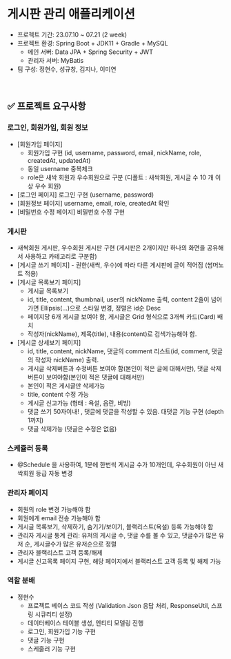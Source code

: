 # 게시판 관리 애플리케이션
- 프로젝트 기간: 23.07.10 ~ 07.21 (2 week)
- 프로젝트 환경: Spring Boot + JDK11 + Gradle + MySQL
  - 메인 서버: Data JPA + Spring Security + JWT
  - 관리자 서버: MyBatis
- 팀 구성: 정현수, 성규창, 김지나, 이미연

<br>

## ✅ 프로젝트 요구사항
### 로그인, 회원가입, 회원 정보
- [회원가입 페이지]
  - 회원가입 구현 (id, username, password, email, nickName, role, createdAt, updatedAt)
  - 동일 username 중복체크
  - role은 새싹 회원과 우수회원으로 구분 (디폴트 : 새싹회원, 게시글 수 10 개 이상 우수 회원)
- [로그인 페이지] 로그인 구현 (username, password)
- [회원정보 페이지] username, email, role, createdAt 확인
- [비밀번호 수정 페이지] 비밀번호 수정 구현

### 게시판
- 새싹회원 게시판, 우수회원 게시판 구현 (게시판은 2개이지만 하나의 화면을 공유해서 사용하고 카테고리로 구분함)
- [게시글 쓰기 페이지] - 권한(새싹, 우수)에 따라 다른 게시판에 글이 적어짐 (썸머노트 적용)
- [게시글 목록보기 페이지]
  - 게시글 목록보기
  - id, title, content, thumbnail, user의 nickName 출력, content 2줄이 넘어가면 Ellipsis(...)으로 스타일 변경, 정렬은 id순 Desc
  - 페이지당 6개 게시글 보여야 함, 게시글은 Grid 형식으로 3개씩 카드(Card) 배치
  - 작성자(nickName), 제목(title), 내용(content)로 검색가능해야 함.
- [게시글 상세보기 페이지]
  - id, title, content, nickName, 댓글의 comment 리스트(id, comment, 댓글의 작성자 nickName) 출력.
  - 게시글 삭제버튼과 수정버튼 보여야 함(본인이 적은 글에 대해서만), 댓글 삭제버튼이 보여야함(본인이 적은 댓글에 대해서만)
  - 본인이 적은 게시글만 삭제가능
  - title, content 수정 가능
  - 게시글 신고가능 (형태 : 욕설, 음란, 비방)
  - 댓글 쓰기 50자이내! , 댓글에 댓글을 작성할 수 있음. 대댓글 기능 구현 (depth 1까지)
  - 댓글 삭제가능 (댓글은 수정은 없음)

### 스케쥴러 등록
- @Schedule 을 사용하여, 1분에 한번씩 게시글 수가 10개인데, 우수회원이 아닌 새싹회원 등급 자동 변경

### 관리자 페이지
- 회원의 role 변경 가능해야 함
- 회원에게 email 전송 가능해야 함
- 게시글 목록보기, 삭제하기, 숨기기/보이기, 블랙리스트(욕설) 등록 가능해야 함
- 관리자 게시글 통계 관리: 유저의 게시글 수, 댓글 수를 볼 수 있고, 댓글수가 많은 유저 순, 게시글수가 많은 유저순으로 정렬
- 관리자 블랙리스트 고객 등록/해제
- 게시글 신고목록 페이지 구현, 해당 페이지에서 블랙리스트 고객 등록 및 해제 가능

### 역할 분배
- 정현수
  - 프로젝트 베이스 코드 작성 (Validation Json 응답 처리, ResponseUtil, 스프링 시큐리티 설정)
  - 데이터베이스 테이블 생성, 엔티티 모델링 진행
  - 로그인, 회원가입 기능 구현
  - 댓글 기능 구현
  - 스케줄러 기능 구현
